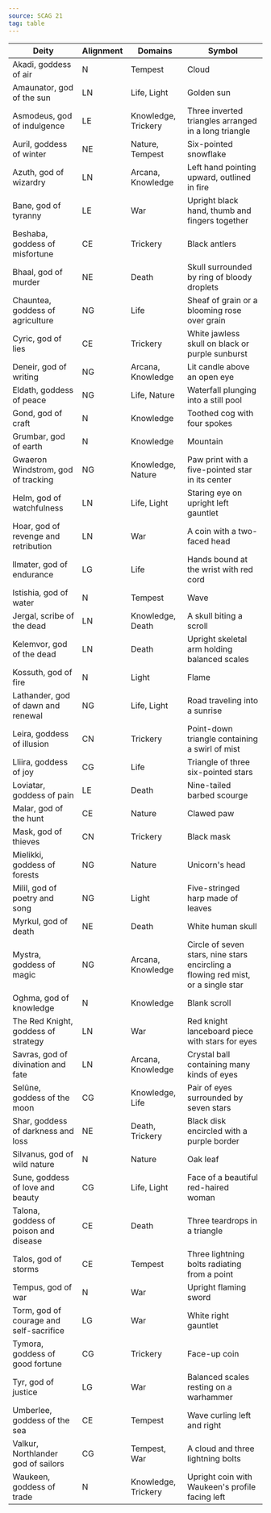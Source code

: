```yaml
---
source: SCAG 21
tag: table
---
```


|Deity|Alignment|Domains|Symbol|
|------|---|----|-------|
|Akadi, goddess of air|N|Tempest|Cloud|
|Amaunator, god of the sun|LN|Life, Light|Golden sun|
|Asmodeus, god of indulgence|LE|Knowledge, Trickery|Three inverted triangles arranged in a long triangle|
|Auril, goddess of winter|NE|Nature, Tempest|Six-pointed snowflake|
|Azuth, god of wizardry|LN|Arcana, Knowledge|Left hand pointing upward, outlined in fire|
|Bane, god of tyranny|LE|War|Upright black hand, thumb and fingers together|
|Beshaba, goddess of misfortune|CE|Trickery|Black antlers|
|Bhaal, god of murder|NE|Death|Skull surrounded by ring of bloody droplets|
|Chauntea, goddess of agriculture|NG|Life|Sheaf of grain or a blooming rose over grain|
|Cyric, god of lies|CE|Trickery|White jawless skull on black or purple sunburst|
|Deneir, god of writing|NG|Arcana, Knowledge|Lit candle above an open eye|
|Eldath, goddess of peace|NG|Life, Nature|Waterfall plunging into a still pool|
|Gond, god of craft|N|Knowledge|Toothed cog with four spokes|
|Grumbar, god of earth|N|Knowledge|Mountain|
|Gwaeron Windstrom, god of tracking|NG|Knowledge, Nature|Paw print with a five-pointed star in its center|
|Helm, god of watchfulness|LN|Life, Light|Staring eye on upright left gauntlet|
|Hoar, god of revenge and retribution|LN|War|A coin with a two-faced head|
|Ilmater, god of endurance|LG|Life|Hands bound at the wrist with red cord|
|Istishia, god of water|N|Tempest|Wave|
|Jergal, scribe of the dead|LN|Knowledge, Death|A skull biting a scroll|
|Kelemvor, god of the dead|LN|Death|Upright skeletal arm holding balanced scales|
|Kossuth, god of fire|N|Light|Flame|
|Lathander, god of dawn and renewal|NG|Life, Light|Road traveling into a sunrise|
|Leira, goddess of illusion|CN|Trickery|Point-down triangle containing a swirl of mist|
|Lliira, goddess of joy|CG|Life|Triangle of three six-pointed stars|
|Loviatar, goddess of pain|LE|Death|Nine-tailed barbed scourge|
|Malar, god of the hunt|CE|Nature|Clawed paw|
|Mask, god of thieves|CN|Trickery|Black mask|
|Mielikki, goddess of forests|NG|Nature|Unicorn's head|
|Milil, god of poetry and song|NG|Light|Five-stringed harp made of leaves|
|Myrkul, god of death|NE|Death|White human skull|
|Mystra, goddess of magic|NG|Arcana, Knowledge|Circle of seven stars, nine stars encircling a flowing red mist, or a single star|
|Oghma, god of knowledge|N|Knowledge|Blank scroll|
|The Red Knight, goddess of strategy|LN|War|Red knight lanceboard piece with stars for eyes|
|Savras, god of divination and fate|LN|Arcana, Knowledge|Crystal ball containing many kinds of eyes|
|Selûne, goddess of the moon|CG|Knowledge, Life|Pair of eyes surrounded by seven stars|
|Shar, goddess of darkness and loss|NE|Death, Trickery|Black disk encircled with a purple border|
|Silvanus, god of wild nature|N|Nature|Oak leaf|
|Sune, goddess of love and beauty|CG|Life, Light|Face of a beautiful red-haired woman|
|Talona, goddess of poison and disease|CE|Death|Three teardrops in a triangle|
|Talos, god of storms|CE|Tempest|Three lightning bolts radiating from a point|
|Tempus, god of war|N|War|Upright flaming sword|
|Torm, god of courage and self-sacrifice|LG|War|White right gauntlet|
|Tymora, goddess of good fortune|CG|Trickery|Face-up coin|
|Tyr, god of justice|LG|War|Balanced scales resting on a warhammer|
|Umberlee, goddess of the sea|CE|Tempest|Wave curling left and right|
|Valkur, Northlander god of sailors|CG|Tempest, War|A cloud and three lightning bolts|
|Waukeen, goddess of trade|N|Knowledge, Trickery|Upright coin with Waukeen's profile facing left|
